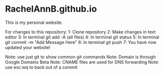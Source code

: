 # RachelAnnB.github.io
This is my personal website.

For changes to this repository:
1: Clone repository
2: Make changes in text editor
3: In terminal git add -A (all files)
4: In terminal git status
5: In terminal git commit -m "Add Message Here"
6: In terminal git push
7: You have now updated your website!

Note: use just git to show common git commands
Note: Domain is through Google Domains Beta
Note: CNAME files are used for DNS forwarding
Note: use esc:wq to back out of a commit
